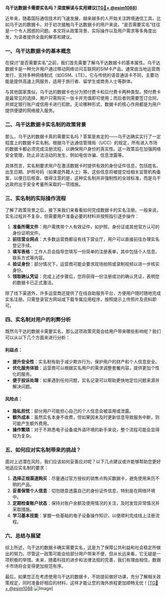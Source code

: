 **乌干达数据卡需要实名吗？深度解读与实用建议[[TG💪+ @esim1088](https://t.me/s/esim1088)]**

近年来，随着国际通信技术的飞速发展，越来越多的人开始关注跨境通信工具，比如乌干达的数据卡。对于初次接触乌干达数据卡的用户来说，“是否需要实名”往往是一个令人困惑的问题。本文将从政策背景、实际操作以及用户需求等多角度出发，为读者提供全面的解答和建议。

### 一、乌干达数据卡的基本概念

在探讨“是否需要实名”之前，我们首先需要了解乌干达数据卡的基本属性。乌干达数据卡是一种允许用户通过移动网络访问互联网的SIM卡产品，通常由当地运营商发行，支持多种网络制式（如GSM、LTE）。它与传统的语音通话卡不同，主要功能是提供高速上网服务，适用于旅行者、留学生或商务人士等群体。

与其他国家类似，乌干达的数据卡也分为预付费卡和后付费卡两种类型。预付费卡是最常见的选择，用户只需购买一张卡并充值即可使用；而后者则需要签订合同，并绑定银行账户或信用卡进行扣款。无论哪种形式，数据卡的核心作用都是为用户提供便捷的网络接入服务。

### 二、乌干达数据卡实名制的政策背景

那么，乌干达的数据卡真的需要实名吗？答案是肯定的——乌干达确实实行了一定程度上的数据卡实名制。根据乌干达通信管理局（UCC）的规定，所有进入市场的数据卡都必须完成注册流程，以确保用户身份的真实性。这一政策旨在加强网络安全管理，防止非法活动的发生，例如电信诈骗、信息泄露等。

具体而言，实名制要求用户在激活数据卡时提供有效的身份证件信息，包括姓名、出生日期、护照号码（如果是外籍人士）等。这些信息将被提交给相关监管机构备案，以便日后核查。值得注意的是，这种实名制并非强制性的全球标准，而是乌干达政府出于安全考量所采取的一项措施。

### 三、实名制的实际操作流程

了解了政策背景之后，接下来我们来看看如何完成数据卡的实名注册。一般来说，实名过程并不复杂，但需要用户准备必要的材料并按照指引逐步操作：

1. **准备所需文件**：用户需携带个人有效证件，如护照、身份证或其他官方认可的身份证明文件。
2. **前往营业网点**：大多数运营商都设有线下营业厅，用户可以直接前往办理实名登记手续。
3. **填写表格**：工作人员会指导您填写一份简单的注册表单，其中包括个人信息、联系方式等内容。
4. **验证身份**：部分情况下，运营商可能会要求现场拍照或录制视频以进一步核实身份。
5. **领取确认凭证**：完成上述步骤后，您将获得一份注册成功的确认凭证，表明您的数据卡已正式激活。

除了线下渠道外，许多运营商还提供了在线自助服务平台，方便用户随时随地完成实名注册。只需登录官方网站或下载专属应用程序，按照提示上传照片及资料即可。

### 四、实名制对用户的利弊分析

既然乌干达的数据卡需要实名，那么这项政策究竟会给用户带来哪些影响呢？我们可以从以下几个方面来进行分析：

#### 利益点：
- **提升安全性**：实名制有助于减少欺诈行为，保护用户的财产和个人信息安全。
- **优化服务体验**：运营商可以根据实名用户的需求调整套餐内容，提供更加个性化的服务。
- **便于投诉处理**：如果遇到任何问题，实名记录可以帮助更快地定位问题来源并解决问题。

#### 风险点：
- **隐私担忧**：部分用户可能担心自己的个人信息会被滥用或泄露。
- **额外成本**：虽然实名本身不收费，但如果因未及时更新信息导致服务中断，则可能产生额外费用。
- **操作繁琐**：对于不熟悉电子设备或外语环境的新手来说，整个流程可能会显得较为复杂。

### 五、如何应对实名制带来的挑战？

面对上述潜在风险，我们应该如何妥善应对呢？以下几点建议或许能够帮助您更好地适应实名制的要求：

1. **选择正规渠道购买**：尽量通过官方授权的销售点购买数据卡，避免使用来历不明的产品。
2. **妥善保管个人信息**：切勿随意透露自己的身份证件信息，特别是在网络环境中。
3. **定期检查账户状态**：保持对账户余额及使用情况的关注，及时发现异常情况并采取措施。
4. **学习基本技能**：掌握一些基础的电子设备操作知识，以便顺利完成线上注册流程。

### 六、总结与展望

综上所述，乌干达的数据卡确实需要实名，这是为了保障公共利益和社会稳定所做出的努力。尽管这一政策可能会给部分用户带来不便，但从长远来看，它无疑是一项积极的举措。未来，随着科技的进步和法律法规的完善，我们有理由相信，数据卡市场将会变得更加规范有序。

最后，如果您正在考虑使用乌干达的数据卡，不妨提前做好功课，充分了解相关政策规定，同时准备好相应的材料，这样才能让您的海外旅程更加顺畅无忧！[[TG💪+ @esim1088](https://t.me/s/esim1088) ![Image](https://i.postimg.cc/4NQfJmqS/Snipaste-2025-05-13-00-14-12.png)]